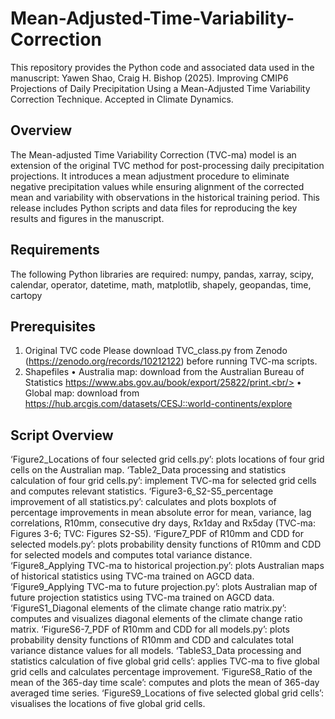 # Mean-Adjusted-Time-Variability-Correction

This repository provides the Python code and associated data used in the manuscript:
Yawen Shao, Craig H. Bishop (2025). Improving CMIP6 Projections of Daily Precipitation Using a Mean-Adjusted Time Variability Correction Technique. Accepted in Climate Dynamics.

## Overview
The Mean-adjusted Time Variability Correction (TVC-ma) model is an extension of the original TVC method for post-processing daily precipitation projections. It introduces a mean adjustment procedure to eliminate negative precipitation values while ensuring alignment of the corrected mean and variability with observations in the historical training period.
This release includes Python scripts and data files for reproducing the key results and figures in the manuscript.

## Requirements
The following Python libraries are required:
numpy, pandas, xarray, scipy, calendar, operator, datetime, math, matplotlib, shapely, geopandas, time, cartopy

## Prerequisites
1.	Original TVC code
Please download TVC_class.py from Zenodo (https://zenodo.org/records/10212122) before running TVC-ma scripts.
2.	Shapefiles
•	Australia map: download from the Australian Bureau of Statistics https://www.abs.gov.au/book/export/25822/print.<br/>
•	Global map: download from https://hub.arcgis.com/datasets/CESJ::world-continents/explore

## Script Overview
‘Figure2_Locations of four selected grid cells.py’: plots locations of four grid cells on the Australian map.
‘Table2_Data processing and statistics calculation of four grid cells.py’: implement TVC-ma for selected grid cells and computes relevant statistics.
‘Figure3-6_S2-S5_percentage improvement of all statistics.py’: calculates and plots boxplots of percentage improvements in mean absolute error for mean, variance, lag correlations, R10mm, consecutive dry days, Rx1day and Rx5day (TVC-ma: Figures 3-6; TVC: Figures S2-S5).
‘Figure7_PDF of R10mm and CDD for selected models.py’: plots probability density functions of R10mm and CDD for selected models and computes total variance distance.
‘Figure8_Applying TVC-ma to historical projection.py’: plots Australian maps of historical statistics using TVC-ma trained on AGCD data. 
‘Figure9_Applying TVC-ma to future projection.py’: plots Australian map of future projection statistics using TVC-ma trained on AGCD data. 
‘FigureS1_Diagonal elements of the climate change ratio matrix.py’: computes and visualizes diagonal elements of the climate change ratio matrix.
‘FigureS6-7_PDF of R10mm and CDD for all models.py’: plots probability density functions of R10mm and CDD and calculates total variance distance values for all models.
‘TableS3_Data processing and statistics calculation of five global grid cells’: applies TVC-ma to five global grid cells and calculates percentage improvement.
‘FigureS8_Ratio of the mean of the 365-day time scale’: computes and plots the mean of 365-day averaged time series.
‘FigureS9_Locations of five selected global grid cells’: visualises the locations of five global grid cells.

